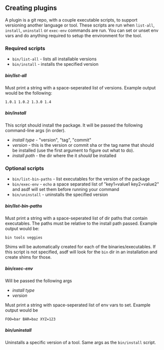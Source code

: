 ## Creating plugins

A plugin is a git repo, with a couple executable scripts, to support versioning another language or tool. These scripts are run when `list-all`, `install`, `uninstall` or `exec-env` commands are run. You can set or unset env vars and do anything required to setup the environment for the tool.

### Required scripts

* `bin/list-all` - lists all installable versions
* `bin/install` - installs the specified version

##### bin/list-all

Must print a string with a space-seperated list of versions. Example output would be the following:

```
1.0.1 1.0.2 1.3.0 1.4
```

##### bin/install

This script should install the package. It will be passed the following command-line args (in order).

* *install type* - "version", "tag", "commit"
* *version* - this is the version or commit sha or the tag name that should be installed (use the first argument to figure out what to do).
* *install path* - the dir where the it *should* be installed


### Optional scripts

* `bin/list-bin-paths` - list executables for the version of the package
* `bin/exec-env` - `echo` a space separated list of "key1=value1 key2=value2" and asdf will set them before running your command
* `bin/uninstall` - uninstalls the specified version


##### bin/list-bin-paths

Must print a string with a space-seperated list of dir paths that contain executables. The paths must be relative to the install path passed. Example output would be:

```
bin tools veggies
```

Shims will be automatically created for each of the binaries/executables. If this script is not specified, asdf will look for the `bin` dir in an installation and create shims for those.

##### bin/exec-env

Will be passed the following args

* *install type*
* *version*

Must print a string with space-seperated list of env vars to set. Example output would be

```
FOO=bar BAR=baz XYZ=123
```

##### bin/uninstall

Uninstalls a specific version of a tool. Same args as the `bin/install` script.
